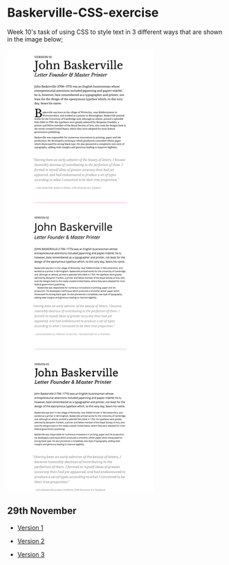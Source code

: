 # Baskerville-CSS-exercise
Week 10's task of using CSS to style text in 3 different ways that are shown in the image below;

<img src="make_this_1.png" alt="Image of example text styles"/>

29th November 
-------------
- [Version 1](https://github.com/AynsleyLongridge/Baskerville-CSS-exercise/exercise-1.html)

- [Version 2](https://github.com/AynsleyLongridge/Baskerville-CSS-exercise/exercise-2.html)

- [Version 3](https://github.com/AynsleyLongridge/Baskerville-CSS-exercise/exercise-3.html)

